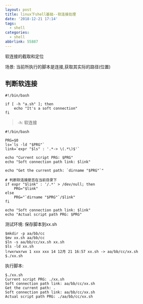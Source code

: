 ```yaml
---
layout: post
title: linux下shell基础--软连接处理
date: '2018-12-21 17:14'
tags:
  - shell
categories:
  - shell
abbrlink: 55887
---
```


软连接的截取和定位

场景: 当前所执行的脚本是连接,获取其实际的路径(位置)

<!--more-->

## 判断软连接

``` shell
#!/bin/bash

if [ -h "a.sh" ]; then
    echo "It's a soft connection"
fi
```
> `-h`: 软连接



``` shell
#!/bin/bash

PRG=$0
ls=`ls -ld "$PRG"`
link=`expr "$ls" : '.*-> \(.*\)$'`

echo "Current script PRG: $PRG"
echo "Soft connection path link: $link"

echo "Get the current path: `dirname "$PRG"`"

# 判断软连接是否在当前目录下
if expr "$link" : '/.*' > /dev/null; then
    PRG="$link"
else
    PRG="`dirname "$PRG"`/$link"
fi

echo "Soft connection path link: $link"
echo "Actual script path PRG: $PRG"
```

测试环境: 保存脚本到xx.sh

```
$mkdir -p aa/bb/cc
$mv xx.sh aa/bb/cc
$ln -s aa/bb/cc/xx.sh xx.sh
$ls -ld xx.sh
lrwxrwxrwx 1 xxx xxx 14 12月 21 16:57 xx.sh -> aa/bb/cc/xx.sh
$./xx.sh
```

执行脚本:
```
$./xx.sh
Current script PRG: ./xx.sh
Soft connection path link: aa/bb/cc/xx.sh
Get the current path: .
Soft connection path link: aa/bb/cc/xx.sh
Actual script path PRG: ./aa/bb/cc/xx.sh
```
